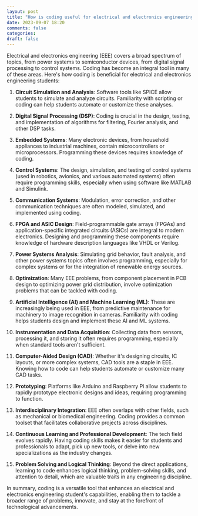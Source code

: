 ```yaml
---
layout: post
title: "How is coding useful for electrical and electronics engineering students?"
date: 2023-09-07 18:20
comments: false
categories:
draft: false
---
```


Electrical and electronics engineering (EEE) covers a broad spectrum of topics, from power systems to semiconductor devices, from digital signal processing to control systems. Coding has become an integral tool in many of these areas. Here's how coding is beneficial for electrical and electronics engineering students:

1. **Circuit Simulation and Analysis**: Software tools like SPICE allow students to simulate and analyze circuits. Familiarity with scripting or coding can help students automate or customize these analyses.

2. **Digital Signal Processing (DSP)**: Coding is crucial in the design, testing, and implementation of algorithms for filtering, Fourier analysis, and other DSP tasks.

3. **Embedded Systems**: Many electronic devices, from household appliances to industrial machines, contain microcontrollers or microprocessors. Programming these devices requires knowledge of coding.

4. **Control Systems**: The design, simulation, and testing of control systems (used in robotics, avionics, and various automated systems) often require programming skills, especially when using software like MATLAB and Simulink.

5. **Communication Systems**: Modulation, error correction, and other communication techniques are often modeled, simulated, and implemented using coding.

6. **FPGA and ASIC Design**: Field-programmable gate arrays (FPGAs) and application-specific integrated circuits (ASICs) are integral to modern electronics. Designing and programming these components require knowledge of hardware description languages like VHDL or Verilog.

7. **Power Systems Analysis**: Simulating grid behavior, fault analysis, and other power systems topics often involves programming, especially for complex systems or for the integration of renewable energy sources.

8. **Optimization**: Many EEE problems, from component placement in PCB design to optimizing power grid distribution, involve optimization problems that can be tackled with coding.

9. **Artificial Intelligence (AI) and Machine Learning (ML)**: These are increasingly being used in EEE, from predictive maintenance for machinery to image recognition in cameras. Familiarity with coding helps students design and implement these AI and ML systems.

10. **Instrumentation and Data Acquisition**: Collecting data from sensors, processing it, and storing it often requires programming, especially when standard tools aren't sufficient.

11. **Computer-Aided Design (CAD)**: Whether it's designing circuits, IC layouts, or more complex systems, CAD tools are a staple in EEE. Knowing how to code can help students automate or customize many CAD tasks.

12. **Prototyping**: Platforms like Arduino and Raspberry Pi allow students to rapidly prototype electronic designs and ideas, requiring programming to function.

13. **Interdisciplinary Integration**: EEE often overlaps with other fields, such as mechanical or biomedical engineering. Coding provides a common toolset that facilitates collaborative projects across disciplines.

14. **Continuous Learning and Professional Development**: The tech field evolves rapidly. Having coding skills makes it easier for students and professionals to adapt, pick up new tools, or delve into new specializations as the industry changes.

15. **Problem Solving and Logical Thinking**: Beyond the direct applications, learning to code enhances logical thinking, problem-solving skills, and attention to detail, which are valuable traits in any engineering discipline.

In summary, coding is a versatile tool that enhances an electrical and electronics engineering student's capabilities, enabling them to tackle a broader range of problems, innovate, and stay at the forefront of technological advancements.
